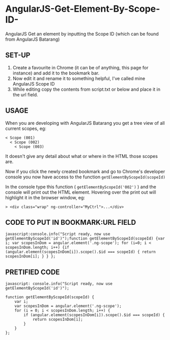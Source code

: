 AngularJS-Get-Element-By-Scope-ID-
==================================

AngularJS Get an element by inputting the Scope ID (which can be found from AngularJS Batarang)

## SET-UP 

1. Create a favourite in Chrome (it can be of anything, this page for instance) and add it to the bookmark bar.
2. Now edit it and rename it to something helpful, I've called mine AngularJS Scope ID
3. While editing copy the contents from script.txt or below and place it in the url field.

## USAGE

When you are developing with AngularJS Batarang you get a tree view of all current scopes, eg:

~~~
< Scope (001)
  < Scope (002)
    < Scope (003)
~~~

It doesn't give any detail about what or where in the HTML those scopes are.

Now if you click the newly created bookmark and go to Chrome's developer console you now have access to the function ```getElementByScopeId(scopeId)```

In the console type this function ( ```getElementByScopeId('002')``` ) and the console will print out the HTML element. Hovering over the print out will highlight it in the browser window, eg:


``` > <div class="wrap" ng-controller="MyCtrl">...</div> ```

## CODE TO PUT IN BOOKMARK:URL FIELD

~~~
javascript:console.info("Script ready, now use getElementByScopeId('id')");function getElementByScopeId(scopeId) {var i; var scopesInDom = angular.element('.ng-scope'); for (i=0; i < scopesInDom.length; i++) {if (angular.element(scopesInDom[i]).scope().$id === scopeId) { return scopesInDom[i]; } } };
~~~

## PRETIFIED CODE

~~~
javascript: console.info("Script ready, now use getElementByScopeId('id')");

function getElementByScopeId(scopeId) {
    var i;
    var scopesInDom = angular.element('.ng-scope');
    for (i = 0; i < scopesInDom.length; i++) {
        if (angular.element(scopesInDom[i]).scope().$id === scopeId) {
            return scopesInDom[i];
        }
    }
};
~~~

